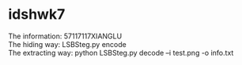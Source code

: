 # idshwk7
The information: 57117117XIANGLU \
The hiding way: LSBSteg.py encode \
The extracting way: python LSBSteg.py decode –i test.png -o info.txt
